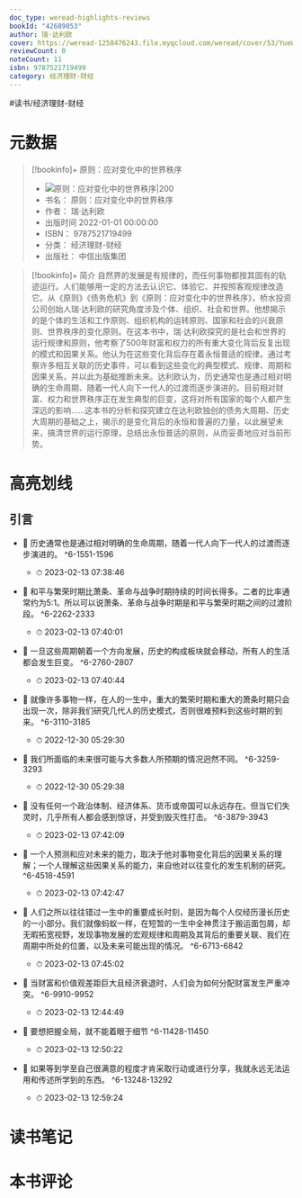 ```yaml
---
doc_type: weread-highlights-reviews
bookId: "42689053"
author: 瑞·达利欧
cover: https://weread-1258476243.file.myqcloud.com/weread/cover/53/YueWen_42689053/t7_YueWen_42689053.jpg
reviewCount: 0
noteCount: 11
isbn: 9787521719499
category: 经济理财-财经
---
```


#读书/经济理财-财经

# 元数据
> [!bookinfo]+ 原则：应对变化中的世界秩序
> - ![ 原则：应对变化中的世界秩序|200](https://weread-1258476243.file.myqcloud.com/weread/cover/53/YueWen_42689053/t7_YueWen_42689053.jpg)
> - 书名： 原则：应对变化中的世界秩序
> - 作者： 瑞·达利欧
> - 出版时间 2022-01-01 00:00:00
> - ISBN： 9787521719499
> - 分类： 经济理财-财经
> - 出版社： 中信出版集团

> [!bookinfo]+ 简介
> 自然界的发展是有规律的，而任何事物都按其固有的轨迹运行。人们能够用一定的方法去认识它、体验它、并按照客观规律改造它。从《原则》《债务危机》到《原则：应对变化中的世界秩序》，桥水投资公司创始人瑞·达利欧的研究角度涉及个体、组织、社会和世界。他想揭示的是个体的生活和工作原则、组织机构的运转原则、国家和社会的兴衰原则、世界秩序的变化原则。在这本书中，瑞·达利欧探究的是社会和世界的运行规律和原则，他考察了500年财富和权力的所有重大变化背后反复出现的模式和因果关系。他认为在这些变化背后存在着永恒普适的规律。通过考察许多相互关联的历史事件，可以看到这些变化的典型模式、规律、周期和因果关系，并以此为基础推断未来。达利欧认为，历史通常也是通过相对明确的生命周期、随着一代人向下一代人的过渡而逐步演进的。目前相对财富、权力和世界秩序正在发生典型的巨变，这将对所有国家的每个人都产生深远的影响……这本书的分析和探究建立在达利欧独创的债务大周期、历史大周期的基础之上，揭示的是变化背后的永恒和普遍的力量，以此展望未来，搞清世界的运行原理，总结出永恒普适的原则，从而妥善地应对当前形势。
# 高亮划线

## 引言


- 📌 历史通常也是通过相对明确的生命周期，随着一代人向下一代人的过渡而逐步演进的。 ^6-1551-1596
    - ⏱ 2023-02-13 07:38:46 

- 📌 和平与繁荣时期比萧条、革命与战争时期持续的时间长得多。二者的比率通常约为5∶1。所以可以说萧条、革命与战争时期是和平与繁荣时期之间的过渡阶段。 ^6-2262-2333
    - ⏱ 2023-02-13 07:40:01 

- 📌 一旦这些周期朝着一个方向发展，历史的构成板块就会移动，所有人的生活都会发生巨变。 ^6-2760-2807
    - ⏱ 2023-02-13 07:40:44 

- 📌 就像许多事物一样，在人的一生中，重大的繁荣时期和重大的萧条时期只会出现一次，除非我们研究几代人的历史模式，否则很难预料到这些时期的到来。 ^6-3110-3185
    - ⏱ 2022-12-30 05:29:30 

- 📌 我们所面临的未来很可能与大多数人所预期的情况迥然不同。 ^6-3259-3293
    - ⏱ 2022-12-30 05:29:38 

- 📌 没有任何一个政治体制、经济体系、货币或帝国可以永远存在。但当它们失灵时，几乎所有人都会感到惊讶，并受到毁灭性打击。 ^6-3879-3943
    - ⏱ 2023-02-13 07:42:09 

- 📌 一个人预测和应对未来的能力，取决于他对事物变化背后的因果关系的理解；一个人理解这些因果关系的能力，来自他对以往变化的发生机制的研究。 ^6-4518-4591
    - ⏱ 2023-02-13 07:42:47 

- 📌 人们之所以往往错过一生中的重要成长时刻，是因为每个人仅经历漫长历史的一小部分。我们就像蚂蚁一样，在短暂的一生中全神贯注于搬运面包屑，却无暇拓宽视野，发现事物发展的宏观规律和周期及其背后的重要关联、我们在周期中所处的位置，以及未来可能出现的情况。 ^6-6713-6842
    - ⏱ 2023-02-13 07:45:02 

- 📌 当财富和价值观差距巨大且经济衰退时，人们会为如何分配财富发生严重冲突。 ^6-9910-9952
    - ⏱ 2023-02-13 12:44:49 

- 📌 要想把握全局，就不能着眼于细节 ^6-11428-11450
    - ⏱ 2023-02-13 12:50:22 

- 📌 如果等到学至自己很满意的程度才肯采取行动或进行分享，我就永远无法运用和传述所学到的东西。 ^6-13248-13292
    - ⏱ 2023-02-13 12:59:24 
# 读书笔记

# 本书评论
